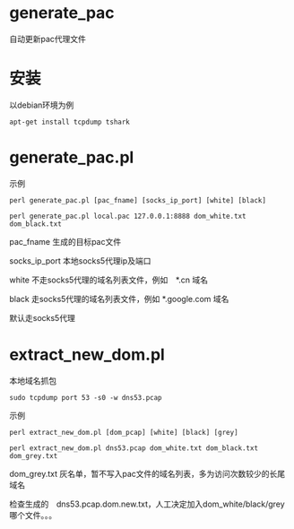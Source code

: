 # generate_pac
自动更新pac代理文件

# 安装　

以debian环境为例

    apt-get install tcpdump tshark

# generate_pac.pl

示例

    perl generate_pac.pl [pac_fname] [socks_ip_port] [white] [black]

    perl generate_pac.pl local.pac 127.0.0.1:8888 dom_white.txt dom_black.txt

pac_fname 生成的目标pac文件

socks_ip_port 本地socks5代理ip及端口

white 不走socks5代理的域名列表文件，例如　*.cn 域名

black 走socks5代理的域名列表文件，例如 *.google.com 域名

默认走socks5代理

# extract_new_dom.pl 

本地域名抓包

    sudo tcpdump port 53 -s0 -w dns53.pcap 

示例

    perl extract_new_dom.pl [dom_pcap] [white] [black] [grey]

    perl extract_new_dom.pl dns53.pcap dom_white.txt dom_black.txt dom_grey.txt

dom_grey.txt 灰名单，暂不写入pac文件的域名列表，多为访问次数较少的长尾域名

检查生成的　dns53.pcap.dom.new.txt，人工决定加入dom_white/black/grey哪个文件。。。
